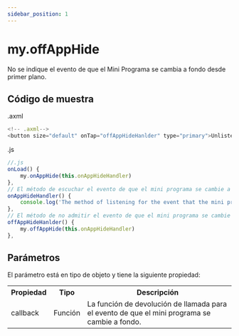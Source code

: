 ```yaml
---
sidebar_position: 1
---
```


# my.offAppHide

No se indique el evento de que el Mini Programa se cambia a fondo desde primer plano.

## Código de muestra
.axml

```js
<!-- .axml-->
<button size="default" onTap="offAppHideHanlder" type="primary">Unlisten for the event that the mini program is switched to background</button>
```
.js

```js
//.js
onLoad() {
    my.onAppHide(this.onAppHideHandler)
},
// El método de escuchar el evento de que el mini programa se cambie a fondo desde primer plano
onAppHideHandler() {
    console.log('The method of listening for the event that the mini program is switched to background from foreground')
},
// El método de no admitir el evento de que el mini programa se cambie a fondo desde primer plano
offAppHideHanlder() {
    my.offAppHide(this.onAppHideHandler)
},
```

## Parámetros
El parámetro está en tipo de objeto y tiene la siguiente propiedad:

<table>
    <tr>
        <th>Propiedad</th>
        <th>Tipo</th>
        <th>Descripción</th>
    </tr>
     <tr>
        <td>callback</td>
        <td>Función</td>
        <td>La función de devolución de llamada para el evento de que el mini programa se cambie a fondo.</td>
     </tr>
</table>